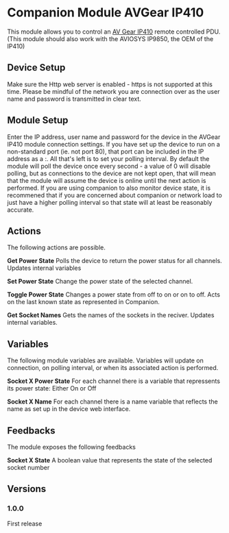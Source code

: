 # Companion Module AVGear IP410

This module allows you to control an [AV Gear IP410](https://avgear.com.au/shop/distribution/power-distribution/avg-ip410/) remote controlled PDU. (This module should also work with the AVIOSYS IP9850, the OEM of the IP410)

## Device Setup
Make sure the Http web server is enabled - https is not supported at this time. Please be mindful of the network you are connection over as the user name and password is transmitted in clear text.

## Module Setup
Enter the IP address, user name and password for the device in the AVGear IP410 module connection settings. If you have set up the device to run on a non-standard port (ie. not port 80), that port can be included in the IP address as a <IP Address>:<port>. All that's left is to set your polling interval. By default the module will poll the device once every second - a value of 0 will disable polling, but as connections to the device are not kept open, that will mean that the module will assume the device is online until the next action is performed. If you are using companion to also monitor device state, it is recommened that if you are concerned about companion or network load to just have a higher polling interval so that state will at least be reasonably accurate.

## Actions
The following actions are possible.

**Get Power State** Polls the device to return the power status for all channels. Updates internal variables

**Set Power State** Change the power state of the selected channel.

**Toggle Power State** Changes a power state from off to on or on to off. Acts on the last known state as represented in Companion.

**Get Socket Names** Gets the names of the sockets in the reciver. Updates internal variables.

## Variables
The following module variables are available. Variables will update on connection, on polling interval, or when its associated action is performed.

**Socket X Power State** For each channel there is a variable that repressents its power state: Either On or Off

**Socket X Name** For each channel there is a name variable that reflects the name as set up in the device web interface.

## Feedbacks
The module exposes the following feedbacks

**Socket X State** A boolean value that represents the state of the selected socket number

## Versions

### 1.0.0
First release
